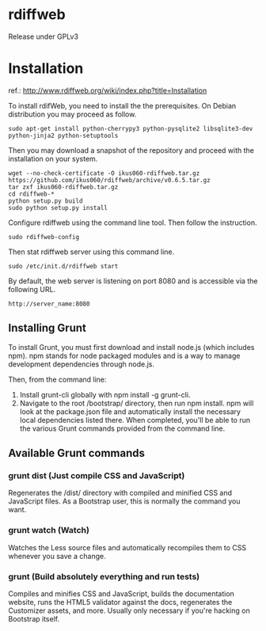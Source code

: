 rdiffweb
========
Release under GPLv3

# Installation
ref.: http://www.rdiffweb.org/wiki/index.php?title=Installation

To install rdifWeb, you need to install the the prerequisites. On Debian distribution you may proceed as follow.

    sudo apt-get install python-cherrypy3 python-pysqlite2 libsqlite3-dev python-jinja2 python-setuptools

Then you may download a snapshot of the repository and proceed with the installation on your system.

    wget --no-check-certificate -O ikus060-rdiffweb.tar.gz https://github.com/ikus060/rdiffweb/archive/v0.6.5.tar.gz
    tar zxf ikus060-rdiffweb.tar.gz
    cd rdiffweb-*
    python setup.py build
    sudo python setup.py install
  
Configure rdiffweb using the command line tool. Then follow the instruction.

    sudo rdiffweb-config
    
Then stat rdiffweb server using this command line.

    sudo /etc/init.d/rdiffweb start

By default, the web server is listening on port 8080 and is accessible via the following URL.

    http://server_name:8080
    

## Installing Grunt
To install Grunt, you must first download and install node.js (which includes npm).
npm stands for node packaged modules and is a way to manage development dependencies
through node.js.

Then, from the command line:
1. Install grunt-cli globally with npm install -g grunt-cli.
2. Navigate to the root /bootstrap/ directory, then run npm install. npm will look at
   the package.json file and automatically install the necessary local dependencies listed there.
When completed, you'll be able to run the various Grunt commands provided from the command line.

## Available Grunt commands
### grunt dist (Just compile CSS and JavaScript)
Regenerates the /dist/ directory with compiled and minified CSS and JavaScript files. As a Bootstrap user, this is normally the command you want.

### grunt watch (Watch)
Watches the Less source files and automatically recompiles them to CSS whenever you save a change.

### grunt (Build absolutely everything and run tests)
Compiles and minifies CSS and JavaScript, builds the documentation website, runs the HTML5 validator against the docs, regenerates the Customizer assets, and more. Usually only necessary if you're hacking on Bootstrap itself.
